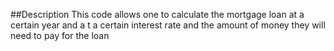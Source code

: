 ##Description
This code allows one to calculate the mortgage loan at a certain year and a t a certain interest rate and the amount of money they will need to pay for the loan